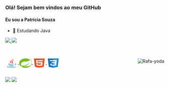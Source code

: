 ### Olá! Sejam bem vindos ao meu GitHub
#### Eu sou a Patrícia Souza


- 🌱 Estudando Java

<div>
  <a href="https://github.com/PatriciAlves">
  <img height="150em" src="https://github-readme-stats.vercel.app/api?username=PatriciAlves&show_icons=true&theme=dracula&include_all_commits=true&count_private=true"/>
  <img height="150em" src="https://github-readme-stats.vercel.app/api/top-langs/?username=PatriciAlves&layout=compact&langs_count=7&theme=dracula"/>
</div>
 
  ##
  
<div style="display: inline_block"><br>
  <img align="center" alt="Pati-Js" height="30" width="40"  src="https://raw.githubusercontent.com/devicons/devicon/master/icons/java/java-original.svg">
  <img align="center" alt="Pati-sg" height="30" width="40" src="https://raw.githubusercontent.com/devicons/devicon/master/icons/spring/spring-original.svg">
  <img align="center" alt="Pati-html" height="30" width="40" src="https://raw.githubusercontent.com/devicons/devicon/master/icons/html5/html5-original.svg">
  <img align="center" alt="Pati-CSS" height="30" width="40" src="https://raw.githubusercontent.com/devicons/devicon/master/icons/css3/css3-original.svg">
  <img align="right" height="80em" alt="Rafa-yoda" src="https://media.giphy.com/media/RbDKaczqWovIugyJmW/giphy.gif">
</div>
  
  ##
 
  <div> 

  </div>

   <div> 
  <a href="https://www.linkedin.com/in/patricia-souza-developerjava/" target="_blank"><img src="https://img.shields.io/badge/-LinkedIn-%230077B5?style=for-the-badge&logo=linkedin&logoColor=white" target="_blank"></a>
  <a href="https://www.instagram.com/patriciaalvesreal/" target="_blank"><img src="https://img.shields.io/badge/-Instagram-%23E4405F?style=for-the-badge&logo=instagram&logoColor=white" target="_blank"></a>
 
 
 
 
</div>
